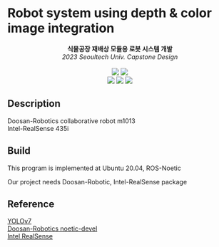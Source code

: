 # Robot system using depth & color image integration

<div align=center>
	<b>식물공장 재배상 모듈용 로봇 시스템 개발 </b><br> 
	<i>2023 Seoultech Univ. Capstone Design</i> 
	<br><br>
	
</div>


<div align=center>
	<img src="https://img.shields.io/badge/Ubuntu 20.04-E95420?style=flat&logo=Ubuntu&logoColor=white"/>
	<img src="https://img.shields.io/badge/ROS Noetic-22314E?style=flat&logo=ROS&logoColor=white"/> <br>
	<img src="https://img.shields.io/badge/python-blue?style=flat&logo=python&logoColor=white"/>
	<img src="https://img.shields.io/badge/PyTorch-EE4C2C?style=flat&logo=PyTorch&logoColor=white"/>
	<img src="https://img.shields.io/badge/C++-00599C?style=flat&logo=cplusplus&logoColor=white"/>
	
</div>

## Description
Doosan-Robotics collaborative robot m1013 <br>
Intel-RealSense 435i
## Build
This program is implemented at Ubuntu 20.04, ROS-Noetic

Our project needs Doosan-Robotic, Intel-RealSense package

## Reference
[YOLOv7](https://github.com/WongKinYiu/yolov7) <br>
[Doosan-Robotics noetic-devel](https://github.com/doosan-robotics/doosan-robot#overview)<br>
[Intel RealSense](https://github.com/IntelRealSense/realsense-ros/tree/ros1-legacy)<br>

